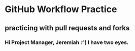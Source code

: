# GitHub Workflow Practice
## practicing with pull requests and forks
### Hi Project Manager, Jeremiah :^) I have two eyes.
